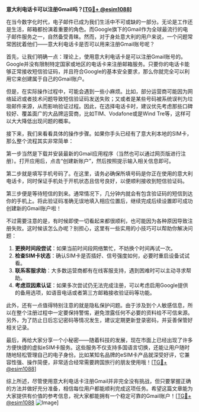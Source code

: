 **意大利电话卡可以注册Gmail吗？[[TG💪+ @esim1088](https://t.me/s/esim1088)]**

在当今数字化时代，电子邮件已成为我们生活中不可或缺的一部分。无论是工作还是生活，邮箱都扮演着重要的角色。而Google旗下的Gmail作为全球最流行的电子邮件服务之一，自然备受青睐。然而，对于身处意大利的用户来说，一个问题常常困扰着他们——意大利电话卡是否可以用来注册Gmail账号呢？

首先，让我们明确一点：理论上，使用意大利电话卡是可以注册Gmail账号的。Google并没有限制特定国家或地区的电话卡来注册邮箱服务。只要你的电话卡能够正常接收短信验证码，并且符合Google的基本安全要求，那么你就完全可以利用它来创建属于自己的Gmail账户。

但是，在实际操作过程中，可能会遇到一些小麻烦。比如，部分运营商可能因为网络延迟或者技术问题导致短信验证码发送失败；又或者是某些号码被系统误判为垃圾邮件来源，从而影响验证过程。因此，在选择电话卡时，建议优先考虑那些口碑较好、覆盖面广的大品牌运营商，比如TIM、Vodafone或是Wind Tre等，这样可以大大降低出现问题的概率。

接下来，我们来看看具体的操作步骤。如果你手头已经有了意大利本地的SIM卡，那么整个流程其实非常简单：

第一步当然是下载并安装最新的Gmail应用程序（当然也可以通过网页版进行注册）。打开应用后，点击“创建新账户”，然后按照提示输入相关信息即可。

第二步就是填写手机号码了。在这里，请务必确保所填号码是你正在使用的意大利电话卡，同时保证手机处于开机状态且信号良好，以便顺利接收到短信验证码。

第三步便是等待短信的到来。通常情况下，几分钟内就会有包含验证码的短信到达你的手机上。将此验证码准确无误地填入相应位置后，继续完成后续设置即可成功创建新的Gmail账户啦！

不过需要注意的是，有时候即使一切看起来都很顺利，也可能因为各种原因导致注册失败。这时候该怎么办呢？别担心，这里有一些实用的小技巧可以帮助你解决问题：

1. **更换时间段尝试**：如果当前时间段网络繁忙，不妨换个时间再试一次。
2. **检查SIM卡状态**：确认SIM卡是否插好、信号强度如何，必要时重启设备试试看。
3. **联系客服求助**：大多数运营商都有在线客服支持，遇到困难时可以主动寻求帮助。
4. **考虑双因素认证**：如果多次尝试仍无法完成注册，可以考虑启用Google提供的备用选项，如语音电话或者第三方邮箱接收验证码等功能。

此外，还有一点值得特别注意的就是隐私保护问题。由于涉及到个人敏感信息，所以在整个注册过程中一定要保持警惕，避免泄露任何不必要的资料给不可信来源。另外，为了防止日后忘记密码等情况发生，建议定期更新登录密码，并妥善保管好相关记录。

最后，再给大家分享一个小秘密——随着科技的发展，现在市面上已经出现了许多方便快捷的虚拟eSIM卡服务。这些服务不仅支持多国语言切换，还能让用户随时随地轻松管理自己的电子身份。比如某知名品牌的eSIM卡产品就深受好评，它兼容性强、操作简便，非常适合经常需要跨国旅行的朋友使用哦！[[TG💪+ @esim1088](https://t.me/s/esim1088)]

综上所述，尽管使用意大利电话卡注册Gmail并非完全没有挑战，但只要掌握正确的方法并做好充分准备，相信每位用户都能顺利完成这项任务。希望这篇文章能为大家提供有价值的参考信息，祝大家都能拥有一个稳定可靠的Gmail账户！[[TG💪+ @esim1088](https://t.me/s/esim1088) ![Image](https://i.postimg.cc/4NQfJmqS/Snipaste-2025-05-13-00-14-12.png)]